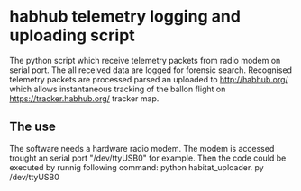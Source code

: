 # habhub telemetry logging and uploading script 

The python script which receive telemetry packets from radio modem on serial port. The all received data are logged for forensic search. 
Recognised telemetry packets are processed parsed an uploaded to http://habhub.org/ which allows instantaneous tracking of the ballon flight on https://tracker.habhub.org/ tracker map.


## The use 

The software needs a hardware radio modem.  The modem is accessed trought an serial port "/dev/ttyUSB0" for example. Then the code could be executed by runnig following command: 
    python habitat_uploader. py /dev/ttyUSB0






